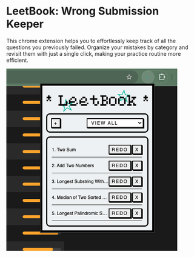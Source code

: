 # LeetBook: Wrong Submission Keeper #

This chrome extension helps you to effortlessly keep track of all the questions you previously failed. Organize your mistakes by category and revisit them with just a single click, making your practice routine more efficient.

![Alt text](./images/preview.png "Preview")


